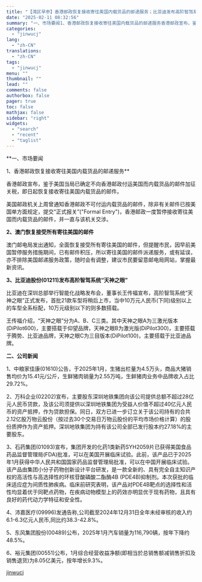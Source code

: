 ```yaml
---
title: "【湾区早参】香港邮政恢复接收寄往美国内载货品的邮递服务；比亚迪发布高阶智驾系统“天神之眼”"
date: "2025-02-11 08:32:56"
summary: "一、市场要闻1、香港邮政恢复接收寄往美国内载货品的邮递服务香港邮政宣布，鉴于美国当局已确定不向香港邮..."
categories:
  - "jinwucj"
lang:
  - "zh-CN"
translations:
  - "zh-CN"
tags:
  - "jinwucj"
menu: ""
thumbnail: ""
lead: ""
comments: false
authorbox: false
pager: true
toc: false
mathjax: false
sidebar: "right"
widgets:
  - "search"
  - "recent"
  - "taglist"
---
```


**一、市场要闻  
  
1、香港邮政恢复接收寄往美国内载货品的邮递服务**  
  
香港邮政宣布，鉴于美国当局已确定不向香港邮政付运美国而内载货品的邮件加征关税，即日起恢复接收寄往美国内载货品的邮件。  
  
美国邮政机关上周曾通知香港邮政不可付运内载货品的邮件，除非有关邮件已按美国单方面规定，提交“正式报关”("Formal Entry")，香港邮政一度暂停接收寄往美国而内载货品的邮件，并一直与该机关交涉。  
  
**2、澳门恢复接受所有寄往美国的邮件**  
  
澳门邮电局发出通知，全面恢复接受所有寄往美国的邮件，但提醒市民，因早前美国暂停服务措施期间，已有邮件积压，所以寄往美国的邮件派递服务，或有延误，亦不排除美国邮递服务政策，随时会有调整，建议市民要留意邮电局网站，掌握最新资讯。  
  
**3、比亚迪股份(01211)发布高阶智驾系统“天神之眼”**  
  
比亚迪在深圳总部举行智能化战略发布会，董事长王传福宣布，高阶智驾系统“天神之眼”正式发布，首批21款车型将稍后上市，当中10万元人民币(下同)级别以上的车型全系标配，10万元级别以下的则多数搭载。  
  
王传福介绍，“天神之眼”分为A、B、C三类。其中天神之眼A为三激光版本(DiPilot600)，主要搭载于仰望品牌，天神之眼B为激光版(DiPilot300)，主要搭载于腾势、比亚迪品牌，天神之眼C为三目版本(DiPilot100)，主要搭载于比亚迪品牌。  
  
**二、公司新闻**  
  
1、中粮家佳康(01610)公告，于2025年1月，生猪出栏量为4.5万头，商品大猪销售均价为15.41元/公斤，生鲜猪肉销量为2.55万吨，生鲜猪肉业务中品牌收入占比29.72%。  
  
2、万科企业(02202)宣布，主要股东深圳地铁集团向该公司提供总额不超过28亿元人民币贷款，及该公司须提供以深圳地铁集团为受益人价值不超过40亿元人民币的资产抵押，作为贷款担保。同日，双方已进一步订立关于该公司持有的合共2.12亿股万物云股份（按过去30个交易日万物云股份的平均市场价格计算）的股份质押作为资产抵押。深圳地铁集团为持有该公司全部已发行股本约27.18%的主要股东。  
  
3、石药集团(01093)宣布，集团开发的化药1类新药SYH2059片已获得美国食品药品监督管理局(FDA)批准，可以在美国开展临床试验。此前，该产品已于2025年1月获得中华人民共和国国家药品监督管理局批准，可以在中国开展临床试验。该产品由集团小分子药物创新设计平台研发，是一款全新的、具有完全自主知识产权的高活性与高选择性的环核苷酸磷酸二酯酶4B (PDE4B)抑制剂。本次获批的临床适应症为间质性肺疾病。临床前研究表明，该产品对PDE4B靶点的选择性和活性均显着优于同靶点药物，在疾病动物模型上的药效亦明显优于现有药物，且具有良好的药代动力学特征和安全性。  
  
4、沛嘉医疗(09996)发通告称,公司截至2024年12月31日全年未经审核的收入约6.1-6.3亿元人民币,同比约38.3-42.8%。  
  
5、东风集团股份(00489)公布，2025年1月汽车销量为116,790辆，按年下降约48.5%。  
  
6、裕元集团(00551)公布，1月综合经营收益净额(即相当於总销售额减销售折扣及销售退货)为8.05亿美元，按年增长9.3%。

[jinwucj](https://sky.szfiu.com/info/hk/details/265834514)
